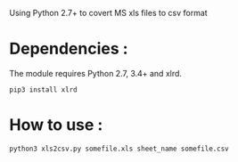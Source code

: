 Using Python 2.7+ to covert MS xls files to csv format

# Dependencies :

The module requires Python 2.7, 3.4+ and xlrd.

	pip3 install xlrd

# How to use :

	python3 xls2csv.py somefile.xls sheet_name somefile.csv
